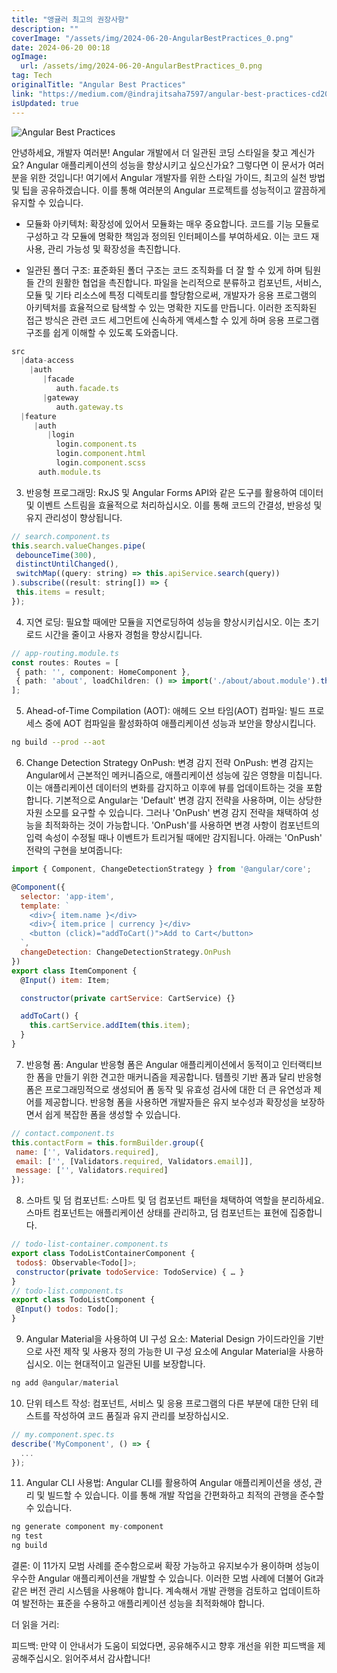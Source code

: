```yaml
---
title: "앵귤러 최고의 권장사항"
description: ""
coverImage: "/assets/img/2024-06-20-AngularBestPractices_0.png"
date: 2024-06-20 00:18
ogImage: 
  url: /assets/img/2024-06-20-AngularBestPractices_0.png
tag: Tech
originalTitle: "Angular Best Practices"
link: "https://medium.com/@indrajitsaha7597/angular-best-practices-cd200719233d"
isUpdated: true
---
```





![Angular Best Practices](/assets/img/2024-06-20-AngularBestPractices_0.png)

안녕하세요, 개발자 여러분! Angular 개발에서 더 일관된 코딩 스타일을 찾고 계신가요? Angular 애플리케이션의 성능을 향상시키고 싶으신가요? 그렇다면 이 문서가 여러분을 위한 것입니다! 여기에서 Angular 개발자를 위한 스타일 가이드, 최고의 실천 방법 및 팁을 공유하겠습니다. 이를 통해 여러분의 Angular 프로젝트를 성능적이고 깔끔하게 유지할 수 있습니다.

- 모듈화 아키텍처:
확장성에 있어서 모듈화는 매우 중요합니다. 코드를 기능 모듈로 구성하고 각 모듈에 명확한 책임과 정의된 인터페이스를 부여하세요. 이는 코드 재사용, 관리 가능성 및 확장성을 촉진합니다.

- 일관된 폴더 구조:
표준화된 폴더 구조는 코드 조직화를 더 잘 할 수 있게 하며 팀원들 간의 원활한 협업을 촉진합니다. 파일을 논리적으로 분류하고 컴포넌트, 서비스, 모듈 및 기타 리소스에 특정 디렉토리를 할당함으로써, 개발자가 응용 프로그램의 아키텍처를 효율적으로 탐색할 수 있는 명확한 지도를 만듭니다. 이러한 조직화된 접근 방식은 관련 코드 세그먼트에 신속하게 액세스할 수 있게 하며 응용 프로그램 구조를 쉽게 이해할 수 있도록 도와줍니다.

<div class="content-ad"></div>

```js
src
  |data-access
    |auth
       |facade
          auth.facade.ts
       |gateway
          auth.gateway.ts
  |feature
     |auth
        |login
          login.component.ts
          login.component.html
          login.component.scss
      auth.module.ts
```

3. 반응형 프로그래밍:
RxJS 및 Angular Forms API와 같은 도구를 활용하여 데이터 및 이벤트 스트림을 효율적으로 처리하십시오. 이를 통해 코드의 간결성, 반응성 및 유지 관리성이 향상됩니다.

```js
// search.component.ts
this.search.valueChanges.pipe(
 debounceTime(300),
 distinctUntilChanged(),
 switchMap((query: string) => this.apiService.search(query))
).subscribe((result: string[]) => {
 this.items = result;
});
```

4. 지연 로딩:
필요할 때에만 모듈을 지연로딩하여 성능을 향상시키십시오. 이는 초기 로드 시간을 줄이고 사용자 경험을 향상시킵니다.


<div class="content-ad"></div>

```typescript
// app-routing.module.ts
const routes: Routes = [
 { path: '', component: HomeComponent },
 { path: 'about', loadChildren: () => import('./about/about.module').then(m => m.AboutModule) }
];
```

5. Ahead-of-Time Compilation (AOT):
애헤드 오브 타임(AOT) 컴파일:
빌드 프로세스 중에 AOT 컴파일을 활성화하여 애플리케이션 성능과 보안을 향상시킵니다.

```bash
ng build --prod --aot
```

6. Change Detection Strategy OnPush:
변경 감지 전략 OnPush:
변경 감지는 Angular에서 근본적인 메커니즘으로, 애플리케이션 성능에 깊은 영향을 미칩니다. 이는 애플리케이션 데이터의 변화를 감지하고 이후에 뷰를 업데이트하는 것을 포함합니다. 기본적으로 Angular는 'Default' 변경 감지 전략을 사용하며, 이는 상당한 자원 소모를 요구할 수 있습니다. 그러나 'OnPush' 변경 감지 전략을 채택하여 성능을 최적화하는 것이 가능합니다. 'OnPush'를 사용하면 변경 사항이 컴포넌트의 입력 속성이 수정될 때나 이벤트가 트리거될 때에만 감지됩니다. 아래는 'OnPush' 전략의 구현을 보여줍니다:


<div class="content-ad"></div>

```js
import { Component, ChangeDetectionStrategy } from '@angular/core';

@Component({
  selector: 'app-item',
  template: `
    <div>{ item.name }</div>
    <div>{ item.price | currency }</div>
    <button (click)="addToCart()">Add to Cart</button>
  `,
  changeDetection: ChangeDetectionStrategy.OnPush
})
export class ItemComponent {
  @Input() item: Item;

  constructor(private cartService: CartService) {}

  addToCart() {
    this.cartService.addItem(this.item);
  }
}
```

7. 반응형 폼:
Angular 반응형 폼은 Angular 애플리케이션에서 동적이고 인터랙티브한 폼을 만들기 위한 견고한 매커니즘을 제공합니다. 템플릿 기반 폼과 달리 반응형 폼은 프로그래밍적으로 생성되어 폼 동작 및 유효성 검사에 대한 더 큰 유연성과 제어를 제공합니다. 반응형 폼을 사용하면 개발자들은 유지 보수성과 확장성을 보장하면서 쉽게 복잡한 폼을 생성할 수 있습니다.

```js
// contact.component.ts
this.contactForm = this.formBuilder.group({
 name: ['', Validators.required],
 email: ['', [Validators.required, Validators.email]],
 message: ['', Validators.required]
});
```

8. 스마트 및 덤 컴포넌트:
스마트 및 덤 컴포넌트 패턴을 채택하여 역할을 분리하세요. 스마트 컴포넌트는 애플리케이션 상태를 관리하고, 덤 컴포넌트는 표현에 집중합니다.

<div class="content-ad"></div>

```js
// todo-list-container.component.ts
export class TodoListContainerComponent {
 todos$: Observable<Todo[]>;
 constructor(private todoService: TodoService) { … }
}
// todo-list.component.ts
export class TodoListComponent {
 @Input() todos: Todo[];
}
```

9. Angular Material을 사용하여 UI 구성 요소:
Material Design 가이드라인을 기반으로 사전 제작 및 사용자 정의 가능한 UI 구성 요소에 Angular Material을 사용하십시오. 이는 현대적이고 일관된 UI를 보장합니다.

```js
ng add @angular/material
```

10. 단위 테스트 작성:
컴포넌트, 서비스 및 응용 프로그램의 다른 부분에 대한 단위 테스트를 작성하여 코드 품질과 유지 관리를 보장하십시오.

<div class="content-ad"></div>

```js
// my.component.spec.ts
describe('MyComponent', () => {
  ...
});
```

11. Angular CLI 사용법:
Angular CLI를 활용하여 Angular 애플리케이션을 생성, 관리 및 빌드할 수 있습니다. 이를 통해 개발 작업을 간편화하고 최적의 관행을 준수할 수 있습니다.

```js
ng generate component my-component
ng test
ng build
```

결론:
이 11가지 모범 사례를 준수함으로써 확장 가능하고 유지보수가 용이하며 성능이 우수한 Angular 애플리케이션을 개발할 수 있습니다. 이러한 모범 사례에 더불어 Git과 같은 버전 관리 시스템을 사용해야 합니다. 계속해서 개발 관행을 검토하고 업데이트하여 발전하는 표준을 수용하고 애플리케이션 성능을 최적화해야 합니다.


<div class="content-ad"></div>

더 읽을 거리:

피드백:
만약 이 안내서가 도움이 되었다면, 공유해주시고 향후 개선을 위한 피드백을 제공해주십시오. 읽어주셔서 감사합니다!